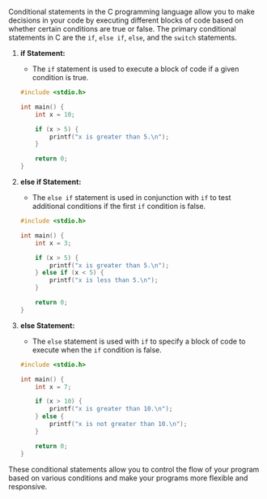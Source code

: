 Conditional statements in the C programming language allow you to make decisions in your code by executing different blocks of code based on whether certain conditions are true or false. The primary conditional statements in C are the `if`, `else if`, `else`, and the `switch` statements.

1. **if Statement:**
   - The `if` statement is used to execute a block of code if a given condition is true.
   
   ```c
   #include <stdio.h>

   int main() {
       int x = 10;

       if (x > 5) {
           printf("x is greater than 5.\n");
       }

       return 0;
   }
   ```

2. **else if Statement:**
   - The `else if` statement is used in conjunction with `if` to test additional conditions if the first `if` condition is false.
   
   ```c
   #include <stdio.h>

   int main() {
       int x = 3;

       if (x > 5) {
           printf("x is greater than 5.\n");
       } else if (x < 5) {
           printf("x is less than 5.\n");
       }

       return 0;
   }
   ```

3. **else Statement:**
   - The `else` statement is used with `if` to specify a block of code to execute when the `if` condition is false.
   
   ```c
   #include <stdio.h>

   int main() {
       int x = 7;

       if (x > 10) {
           printf("x is greater than 10.\n");
       } else {
           printf("x is not greater than 10.\n");
       }

       return 0;
   }
   ```


These conditional statements allow you to control the flow of your program based on various conditions and make your programs more flexible and responsive.
